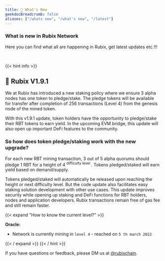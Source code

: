 ```yaml
---
title: 📣 What's New 
geekdocBreadcrumb: false
aliases: ["/whats new", "/what's new", "/latest"]
---
```



 ### What is new in Rubix Network

 Here you can find what all are happening in Rubix, get latest updates etc.!!!

<br>

{{< hint info >}}

## 🎉 Rubix V1.9.1

We at Rubix has introduced a new staking policy where we ensure 3 alpha nodes has one token to pledge/stake.  The pledge tokens will be available for transfer after completion of 256 transactions (Level 4) from the genesis node of the mined token.

With this v1.9.1 update, token holders have the opportunity to pledge/stake their RBT tokens to earn yield. In the upcoming EVM bridge, this update will also open up important DeFi features to the community.

### So how does token pledge/staking work with the new upgrade? 

For each new RBT mining transaction, 3 out of 5 alpha quorums should pledge 1 RBT for a height of 4 <sup> difficulty level </sup>. Tokens pledged/staked will earn yield based on demand/supply.

Tokens pledged/staked will automatically be released upon reaching the height or next difficulty level. But the code update also facilitates easy staking solution development with other use cases. 
This update improves security while opening up staking and DeFi functions for RBT holders, nodes and application developers. Rubix transactions remain free of gas fee and still remain faster.

{{< expand "How to know the current level?" >}}

**Oracle:**

- Network is currently mining in `level 4` - reached on `5 th march 2022`

{{< / expand >}}
{{< / hint >}}

If you have questions or feedback, please DM us at [@rubixchain](http://twitter.com/rubixChain).
